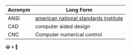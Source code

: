Acronym | Long Form
---------|-----------------------------
ANSI     | [american national standards institute ](https://www.ansi.org/)
CAD      | computer aided design  
CNC      | Computer numerical control 
:joy: :cyclone: :tropical_fish: 
